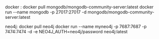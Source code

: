 docker : 
docker pull mongodb/mongodb-community-server:latest
docker run --name mongodb -p 27017:27017 -d mongodb/mongodb-community-server:latest

neo4j: 
docker pull neo4j
docker run --name myneo4j -p 7687:7687 -p 7474:7474 -d -e NEO4J_AUTH=neo4j/password neo4j:latest
